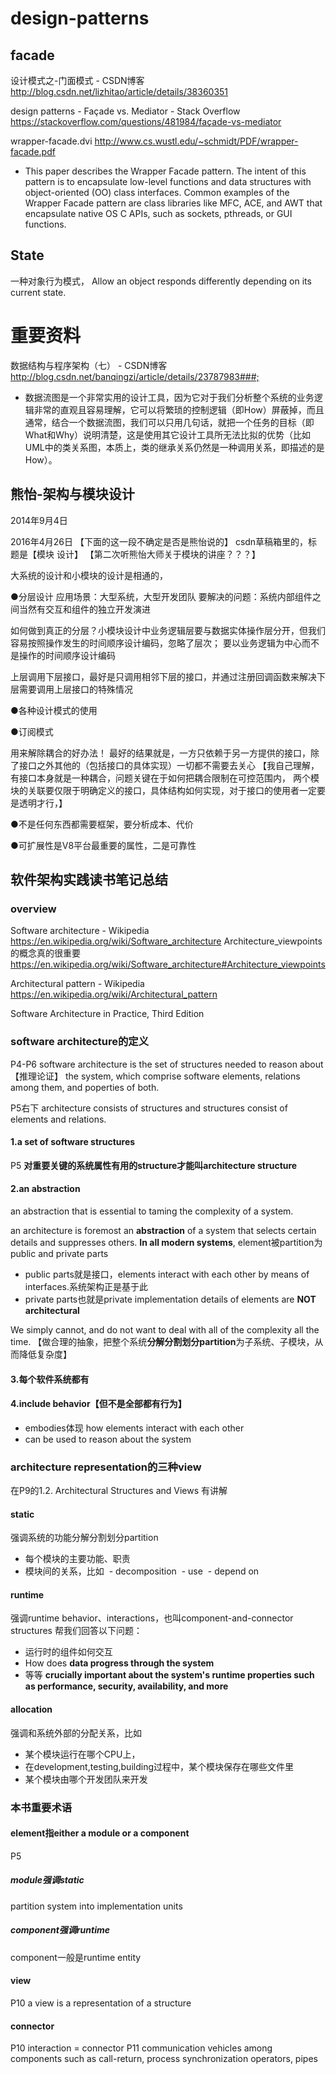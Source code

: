 



# design-patterns

## facade

设计模式之-门面模式 - CSDN博客
<http://blog.csdn.net/lizhitao/article/details/38360351>

design patterns - Façade vs. Mediator - Stack Overflow
<https://stackoverflow.com/questions/481984/façade-vs-mediator>

wrapper-facade.dvi
<http://www.cs.wustl.edu/~schmidt/PDF/wrapper-facade.pdf>

- This paper describes the Wrapper Facade pattern. The intent
of this pattern is to encapsulate low-level functions and data
structures with object-oriented (OO) class interfaces. Common
examples of the Wrapper Facade pattern are class libraries
like MFC, ACE, and AWT that encapsulate native
OS C APIs, such as sockets, pthreads, or GUI functions.


## State 
一种对象行为模式， Allow an object responds differently depending on its current state.



# 重要资料

数据结构与程序架构（七） - CSDN博客
<http://blog.csdn.net/banqingzi/article/details/23787983###;>

- 数据流图是一个非常实用的设计工具，因为它对于我们分析整个系统的业务逻辑非常的直观且容易理解，它可以将繁琐的控制逻辑（即How）屏蔽掉，而且通常，结合一个数据流图，我们可以只用几句话，就把一个任务的目标（即What和Why）说明清楚，这是使用其它设计工具所无法比拟的优势（比如UML中的类关系图，本质上，类的继承关系仍然是一种调用关系，即描述的是How）。



## 熊怡-架构与模块设计
2014年9月4日 


2016年4月26日 【下面的这一段不确定是否是熊怡说的】
csdn草稿箱里的，标题是【模块 设计】
【第二次听熊怡大师关于模块的讲座？？？】

大系统的设计和小模块的设计是相通的，

●分层设计
应用场景：大型系统，大型开发团队
要解决的问题：系统内部组件之间当然有交互和组件的独立开发演进

如何做到真正的分层？小模块设计中业务逻辑层要与数据实体操作层分开，但我们容易按照操作发生的时间顺序设计编码，忽略了层次；
要以业务逻辑为中心而不是操作的时间顺序设计编码

上层调用下层接口，最好是只调用相邻下层的接口，并通过注册回调函数来解决下层需要调用上层接口的特殊情况

●各种设计模式的使用

●订阅模式

用来解除耦合的好办法！
最好的结果就是，一方只依赖于另一方提供的接口，除了接口之外其他的（包括接口的具体实现）一切都不需要去关心
【我自己理解，有接口本身就是一种耦合，问题关键在于如何把耦合限制在可控范围内，
两个模块的关联要仅限于明确定义的接口，具体结构如何实现，对于接口的使用者一定要是透明才行，】

●不是任何东西都需要框架，要分析成本、代价

●可扩展性是V8平台最重要的属性，二是可靠性



 

## 软件架构实践读书笔记总结

### overview

Software architecture - Wikipedia
<https://en.wikipedia.org/wiki/Software_architecture>
Architecture_viewpoints的概念真的很重要
<https://en.wikipedia.org/wiki/Software_architecture#Architecture_viewpoints>

Architectural pattern - Wikipedia
<https://en.wikipedia.org/wiki/Architectural_pattern>

Software Architecture in Practice, Third Edition

### software architecture的定义
P4-P6
software architecture is the set of structures needed to reason about【推理论证】 the system,
which comprise software elements, relations among them, and poperties of both.

P5右下
architecture consists of structures and structures consist of elements and relations.

#### 1.a set of software structures

P5
**对重要关键的系统属性有用的structure才能叫architecture structure**

#### 2.an abstraction 
an abstraction that is essential to taming the complexity of a system.

an architecture is foremost an **abstraction** of a system that selects certain details and suppresses others. 
**In all modern systems**, element被partition为public and private parts
- public parts就是接口，elements interact with each other by means of interfaces.系统架构正是基于此
- private parts也就是private implementation details of elements are **NOT architectural**

We simply cannot, and do not want to deal with all of the complexity all the time.
【做合理的抽象，把整个系统**分解分割划分partition**为子系统、子模块，从而降低复杂度】

#### 3.每个软件系统都有

#### 4.include behavior【但不是全部都有行为】

- embodies体现 how elements interact with each other
- can be used to reason about the system



### architecture representation的三种view
在P9的1.2. Architectural Structures and Views 有讲解
#### static
强调系统的功能分解分割划分partition
- 每个模块的主要功能、职责
- 模块间的关系，比如
  - decomposition
  - use
  - depend on

#### runtime
强调runtime behavior、interactions，也叫component-and-connector structures
帮我们回答以下问题：
- 运行时的组件如何交互
- How does **data progress through the system**
- 等等
**crucially important about the system's runtime properties 
such as performance, security, availability, and more**

#### allocation
强调和系统外部的分配关系，比如
- 某个模块运行在哪个CPU上，
- 在development,testing,building过程中，某个模块保存在哪些文件里
- 某个模块由哪个开发团队来开发

### 本书重要术语
#### element指either a module or a component
P5
##### module强调static
partition system into implementation units

##### component强调runtime
component一般是runtime entity

#### view
P10 
a view is a representation of a structure

#### connector
P10 
interaction = connector
P11 
communication vehicles among components such as call-return, process synchronization operators, pipes



